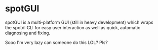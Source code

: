 # spotGUI
spotGUI is a multi-platform GUI (still in heavy development) which wraps the spotdl CLI for easy user interaction as well as quick, automatic diagnosing and fixing.

Sooo I'm very lazy can someone do this LOL? Pls?
